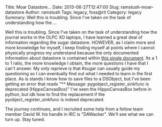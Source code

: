 Title: Moar Datastore...
Date: 2013-06-27T12:47:00
Slug: ramstush-moar-datastore
Author: ramstush
Tags: legacy, foss@rit
Category: legacy
Summary: Well this is troubling. Since I've taken on the task of understanding how the ... 

Well this is troubling. Since I've taken on the task of understanding how the
journal works in the OLPC XO laptops, I have learned a great deal of
information regarding the sugar datastore. HOWEVER, as I claim more and more
knowledge for myself, I keep finding myself at points where I cannot
physically progress my understand because the only documented information
about datastore is contained within [this single
document](http://wiki.laptop.org/go/Sugar.datastore.datastore). Its a 1 to 1
ratio, the more knowledge I obtain, the more questions I have that I can't
answer. My only reprieve is that #sugar can usually guide my questioning so I
can eventually find out what I needed to learn in the first place. As is
stands I know how to save files to a DSObject, but I've been getting an error
that reads "** Message: pygobject_register_sinkfunc is deprecated
(HippoCanvasBox)" I've seen the HippoCanvasBox before in python, but idk how
to find the replacement if the pyobject_register_sinkfunc is indeed
deprecated.

The journey continues, and I recruited some help from a fellow team member
David W. his handle in IRC is "DAWacker". We'll see what we can turn up. Stay
tuned.

